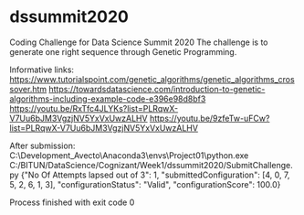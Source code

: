 # dssummit2020
Coding Challenge for Data Science Summit 2020
The challenge is to generate one right sequence through Genetic Programming.

Informative links: 
https://www.tutorialspoint.com/genetic_algorithms/genetic_algorithms_crossover.htm
https://towardsdatascience.com/introduction-to-genetic-algorithms-including-example-code-e396e98d8bf3
https://youtu.be/RxTfc4JLYKs?list=PLRqwX-V7Uu6bJM3VgzjNV5YxVxUwzALHV
https://youtu.be/9zfeTw-uFCw?list=PLRqwX-V7Uu6bJM3VgzjNV5YxVxUwzALHV

After submission:
C:\Development_Avecto\Anaconda3\envs\Project01\python.exe C:/BITUN/DataScience/Cognizant/Week1/dssummit2020/SubmitChallenge.py
{"No Of Attempts lapsed out of 3": 1, "submittedConfiguration": [4, 0, 7, 5, 2, 6, 1, 3], "configurationStatus": "Valid", "configurationScore": 100.0}

Process finished with exit code 0